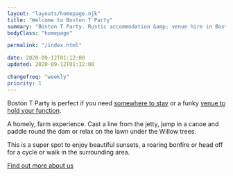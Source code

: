 ```yaml
---
layout: "layouts/homepage.njk"
title: "Welcome to Boston T Party"
summary: "Boston T Party. Rustic accommodation &amp; venue hire in Boston, Kwazulu Natal. From cubs &amp; scouts outings, groups, backpackers, bikers &amp; hikers to bull's parties, come and enjoy our beautiful surroundings and relaxing atmosphere."
bodyClass: "homepage"

permalink: "/index.html"

date: 2020-09-12T01:12:00
updated: 2020-09-12T01:12:00

changefreq: "weekly"
priority: 1
---
```


Boston T Party is perfect if you need [somewhere to stay][1] or a funky [venue to hold your function][2].

A homely, farm experience. Cast a line from the jetty, jump in a canoe and paddle round the dam or relax on the lawn under the Willow trees.

This is a super spot to enjoy beautiful sunsets, a roaring bonfire or head off for a cycle or walk in the surrounding area.

[Find out more about us][3]

[1]: /accommodation
[2]: /venue-hire
[3]: /about
